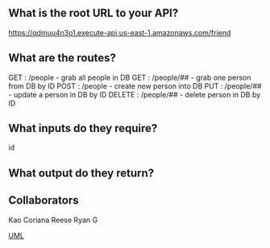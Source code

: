 ## What is the root URL to your API?

https://qdmuu4n3o1.execute-api.us-east-1.amazonaws.com/friend

## What are the routes?

GET : /people - grab all people in DB
GET : /people/## - grab one person from DB by ID
POST : /people - create new person into DB
PUT : /people/## - update a person in DB by ID
DELETE : /people/## - delete person in DB by ID

## What inputs do they require?

id

## What output do they return?

## Collaborators

Kao
Coriana
Reese
Ryan G

[UML](serverlessAPIWhiteboard.png)